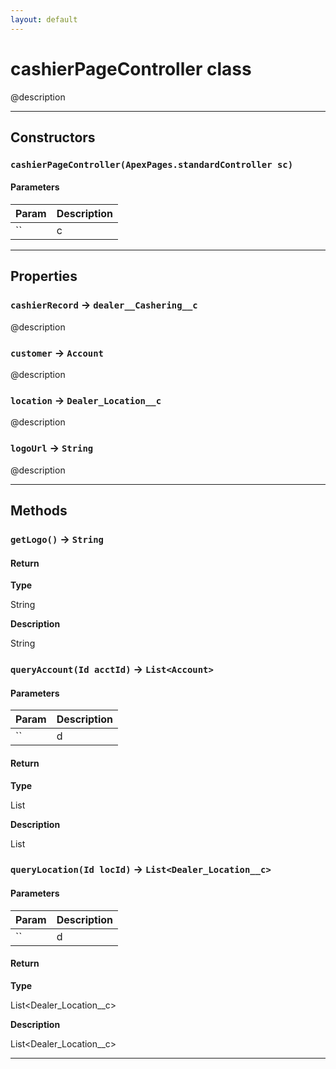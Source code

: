 ```yaml
---
layout: default
---
```

# cashierPageController class

@description

---
## Constructors
### `cashierPageController(ApexPages.standardController sc)`
#### Parameters
|Param|Description|
|-----|-----------|
|`` | c |

---
## Properties

### `cashierRecord` → `dealer__Cashering__c`

@description

### `customer` → `Account`

@description

### `location` → `Dealer_Location__c`

@description

### `logoUrl` → `String`

@description

---
## Methods
### `getLogo()` → `String`
#### Return

**Type**

String

**Description**

String

### `queryAccount(Id acctId)` → `List<Account>`
#### Parameters
|Param|Description|
|-----|-----------|
|`` | d |

#### Return

**Type**

List<Account>

**Description**

List<Account>

### `queryLocation(Id locId)` → `List<Dealer_Location__c>`
#### Parameters
|Param|Description|
|-----|-----------|
|`` | d |

#### Return

**Type**

List<Dealer_Location__c>

**Description**

List<Dealer_Location__c>

---
